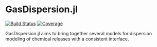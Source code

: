 # GasDispersion.jl

[![Build Status](https://github.com/aefarrell/GasDispersion.jl/workflows/CI/badge.svg)](https://github.com/aefarrell/GasDispersion.jl/actions)
[![Coverage](https://codecov.io/gh/aefarrell/GasDispersion.jl/branch/master/graph/badge.svg)](https://codecov.io/gh/aefarrell/GasDispersion.jl)

GasDispersion.jl aims to bring together several models for dispersion modeling of chemical releases with a consistent interface.

